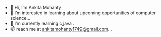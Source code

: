 - 👋 Hi, I’m Ankita Mohanty
- 👀 I’m interested in learning about upcoming opportunities of computer science...
- 🌱 I’m currently learning c,java .
- 📫 reach me at ankitamohanty1749@gmail.com...

<!---
ankita-090/ankita-090 is a ✨ special ✨ repository because its `README.md` (this file) appears on your GitHub profile.
You can click the Preview link to take a look at your changes.
--->
